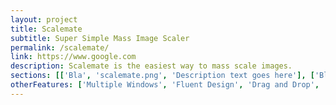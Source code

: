 ```yaml
---
layout: project
title: Scalemate
subtitle: Super Simple Mass Image Scaler
permalink: /scalemate/
link: https://www.google.com
description: Scalemate is the easiest way to mass scale images.
sections: [['Bla', 'scalemate.png', 'Description text goes here'], ['Bla', 'scalemate.png', 'Description text goes here'], ['Bla', 'scalemate.png', 'Description text goes here'], ['Bla', 'scalemate.png', 'Description text goes here']]
otherFeatures: ['Multiple Windows', 'Fluent Design', 'Drag and Drop', 'Null', 'Built for Windows']
---
```

